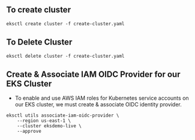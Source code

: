 ## To create cluster
```
eksctl create cluster -f create-cluster.yaml

```

## To Delete Cluster
```
eksctl delete cluster -f create-cluster.yaml

```

## Create & Associate IAM OIDC Provider for our EKS Cluster
- To enable and use AWS IAM roles for Kubernetes service accounts on our EKS cluster, we must create & associate OIDC identity provider.

```
eksctl utils associate-iam-oidc-provider \
    --region us-east-1 \
    --cluster eksdemo-live \
    --approve
```